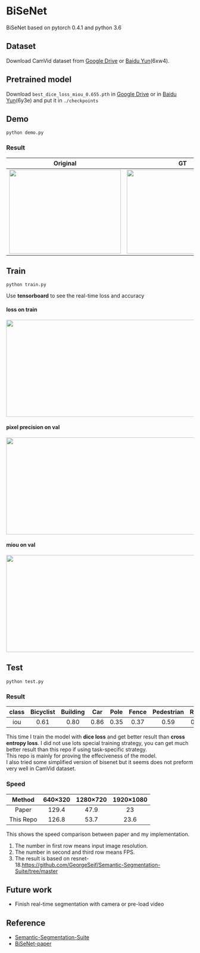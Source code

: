 # BiSeNet
BiSeNet based on pytorch 0.4.1 and python 3.6

## Dataset  
Download CamVid dataset from [Google Drive](https://drive.google.com/file/d/1KRRME_NtRG-iWOyLAb7gE-eA8fTeyzUR/view) or [Baidu Yun](https://pan.baidu.com/s/16k_hSycb2wxmN3IJPpbYig)(6xw4).

  
## Pretrained model  
Download `best_dice_loss_miou_0.655.pth` in [Google Drive](https://drive.google.com/open?id=1ulUgHwFct-vFwGCAfJ4Oa9DBlNDzm5r4) or in [Baidu Yun](https://pan.baidu.com/s/1wHyO0fJhf8j93O90Cn27tA)(6y3e) and put it in `./checkpoints`  



## Demo  
```
python demo.py
```  
### Result  
Original | GT |Predict
:-:|:-:|:-:  
<img src="https://github.com/ooooverflow/BiSeNet/blob/master/test.png" width="300" height="225" alt=""/>|<img src="https://github.com/ooooverflow/BiSeNet/blob/master/test_label.png" width="300" height="225" alt=""/>|<img src="https://github.com/ooooverflow/BiSeNet/blob/master/demo.png" width="300" height="225" alt=""/>

## Train
```
python train.py
```  
Use **tensorboard** to see the real-time loss and accuracy  
#### loss on train  
<img src="https://github.com/ooooverflow/BiSeNet/blob/master/tfboard_loss.jpg" width="1343" height="260" alt=""/>  

#### pixel precision on val  
<img src="https://github.com/ooooverflow/BiSeNet/blob/master/tfboard_precision.jpg" width="1343" height="260" alt=""/>  

#### miou on val  
<img src="https://github.com/ooooverflow/BiSeNet/blob/master/tfboard_miou.jpg" width="1343" height="260" alt=""/>  

## Test
```
python test.py
```
### Result  
class|Bicyclist|Building|Car|Pole|Fence|Pedestrian|Road|Sidewalk|SignSymbol|Sky|Tree|miou
:-:|:-:|:-:|:-:|:-:|:-:|:-:|:-:|:-:|:-:|:-:|:-:|:-:
iou | 0.61 | 0.80 |0.86|0.35|0.37|0.59|0.88|0.81|0.28|0.91|0.73|0.655

This time I train the model with **dice loss** and get better result than **cross entropy loss**. I did not use lots special training strategy, you can get much better result than this repo if using task-specific strategy.  
This repo is mainly for proving the effeciveness of the model.  
I also tried some simplified version of bisenet but it seems does not preform very well in CamVid dataset.

### Speed
Method|640×320|1280×720|1920×1080
:-:|:-:|:-:|:-:
Paper|129.4|47.9|23
This Repo|126.8|53.7|23.6

This shows the speed comparison between paper and my implementation. 
1. The number in first row means input image resolution.
2. The number in second and third row means FPS.
3. The result is based on resnet-18.https://github.com/GeorgeSeif/Semantic-Segmentation-Suite/tree/master

## Future work  
* Finish real-time segmentation with camera or pre-load video  

## Reference 
* [Semantic-Segmentation-Suite]()  
* [BiSeNet-paper](https://arxiv.org/pdf/1808.00897v1.pdf)

